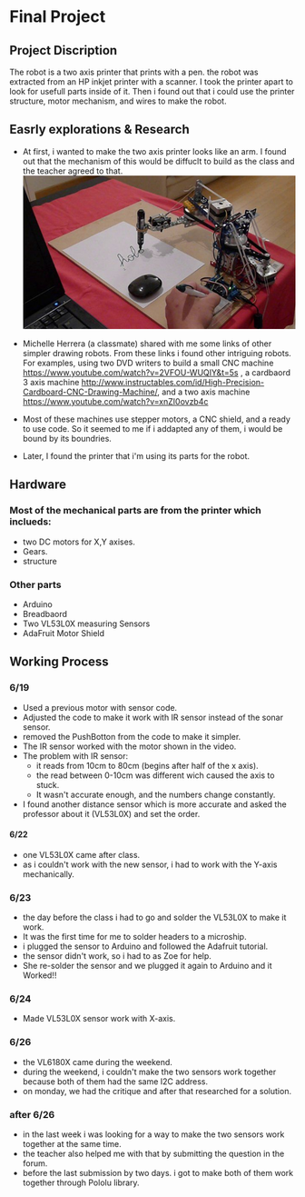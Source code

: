 # Final Project

## Project Discription
  The robot is a two axis printer that prints with a pen. the robot was extracted from an HP inkjet printer with a scanner.
  I took the printer apart to look for usefull parts inside of it. Then i found out that i could use the printer structure, motor mechanism, 
  and wires to make the robot.
  
## Easrly explorations & Research
  * At first, i wanted to make the two axis printer looks like an arm. I found out that the mechanism of this would be diffuclt to build as the class and the teacher agreed to that.
![img_0868 copy](https://github.com/MamdouhKhogeer/ArduinoRobotics/blob/master/Final/Research/590a65fe4c65ab0ffe659f8c861ea95a%5B1%5D.jpg)

  * Michelle Herrera (a classmate) shared with me some links of other simpler drawing robots. From these links i found other intriguing robots. For examples, using two DVD writers to build a small CNC machine https://www.youtube.com/watch?v=2VFOU-WUQIY&t=5s , a cardbaord 3 axis machine http://www.instructables.com/id/High-Precision-Cardboard-CNC-Drawing-Machine/, and a two axis machine https://www.youtube.com/watch?v=xnZI0ovzb4c
  
  * Most of these machines use stepper motors, a CNC shield, and a ready to use code. So it seemed to me if i addapted any of them, i would be bound by its boundries.
  * Later, I found the printer that i'm using its parts for the robot.
  
## Hardware
  ### Most of the mechanical parts are from the printer which inclueds:
  * two DC motors for X,Y axises.
  * Gears.
  * structure
  ### Other parts
  * Arduino
  * Breadbaord
  * Two VL53L0X measuring Sensors
  * AdaFruit Motor Shield

## Working Process
  ### 6/19
  * Used a previous motor with sensor code.
  * Adjusted the code to make it work with IR sensor instead of the sonar sensor.
  * removed the PushBotton from the code to make it simpler.
  * The IR sensor worked with the motor shown in the video.
  * The problem with IR sensor:
    * it reads from 10cm to 80cm (begins after half of the x axis).
    * the read between 0-10cm was different wich caused the axis to stuck.
    * It wasn't accurate enough, and the numbers change constantly.
  * I found another distance sensor which is more accurate and asked the professor about it (VL53L0X) and set the order.
  #### 6/22
  * one VL53L0X came after class.
  * as i couldn't work with the new sensor, i had to work with the Y-axis mechanically.
  ### 6/23
  * the day before the class i had to go and solder the VL53L0X to make it work.
  * It was the first time for me to solder headers to a microship.
  * i plugged the sensor to Arduino and followed the Adafruit tutorial.
  * the sensor didn't work, so i had to as Zoe for help.
  * She re-solder the sensor and we plugged it again to Arduino and it Worked!!
  ### 6/24
  * Made VL53L0X sensor work with X-axis.
  ### 6/26
  * the VL6180X came during the weekend.
  * during the weekend, i couldn't make the two sensors work together because both of them had the same I2C address.
  * on monday, we had the critique and after that researched for a solution.
  ### after 6/26
  * in the last week i was looking for a way to make the two sensors work together at the same time.
  * the teacher also helped me with that by submitting the question in the forum.
  * before the last submission by two days. i got to make both of them work together through Pololu library.
 
  
  
  

  
  
  

  
